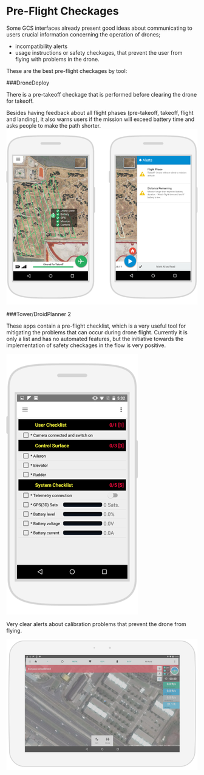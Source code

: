 # Pre-Flight Checkages

Some GCS interfaces already present good ideas about communicating to users crucial
information concerning the operation of drones;
* incompatibility alerts
* usage instructions or safety checkages, that prevent the user from flying with problems in
the drone.

These are the best pre-flight checkages by tool:

###DroneDeploy

There is a pre-takeoff checkage that is performed before clearing the drone for takeoff.

Besides having feedback about all flight phases (pre-takeoff, takeoff, flight and landing), it also warns users if the mission will exceed battery time and asks people to make the path shorter.
![](images/1.png)




###Tower/DroidPlanner 2

These apps contain a pre-flight checklist, which is a very useful tool for mitigating the problems that can occur during drone flight.
Currently it is only a list and has no automated features, but the initiative towards the implementation of safety checkages in the flow is very positive. 

![](images/2.png)

Very clear alerts about calibration problems that prevent the drone from flying. 




![](images/3.png)




